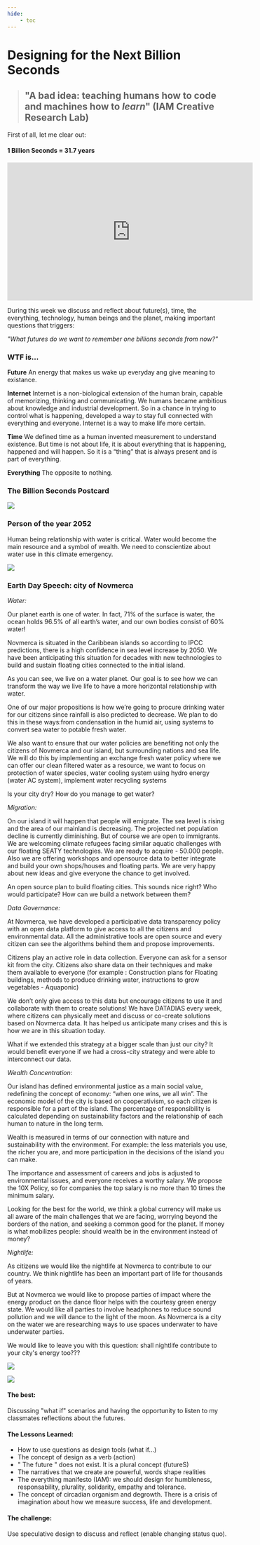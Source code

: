```yaml
---
hide:
    - toc
---
```


# Designing for the Next Billion Seconds

> ## "A bad idea: teaching humans how to code and machines how to *learn*" (IAM Creative Research Lab)


First of all, let me clear out: 
#### 1 Billion Seconds = 31.7 years 

<iframe width="560" height="315" src="https://www.youtube.com/embed/xsBV5k7VWII" title="YouTube video player" frameborder="0" allow="accelerometer; autoplay; clipboard-write; encrypted-media; gyroscope; picture-in-picture" allowfullscreen></iframe>

During this week we discuss and reflect about future(s), time, the everything, technology, human beings and the planet, making important questions that triggers:

*"What futures do we want to remember one billions seconds from now?"*

### WTF is...

**Future**
An energy that makes us wake up everyday ang give meaning to existance.

**Internet**
Internet is a non-biological extension of the human brain, capable of memorizing, thinking and communicating. We humans became ambitious about knowledge and industrial development. So in a chance in trying to control what is happening, developed a way to stay full connected with everything and everyone. Internet is a way to make life more certain.

**Time**
We defined time as a human invented measurement to understand existence. But time is not about life, it is about everything that is happening, happened and will happen. So it is a “thing” that is always present and is part of everything.

**Everything**
The opposite to nothing.


### The Billion Seconds Postcard

![](../images/dnbs/postcard.jpg)

### Person of the year 2052

Human being relationship with water is critical. Water would become the main resource and a symbol of wealth. We need to conscientize about water use in this climate emergency.

![](../images/dnbs/aquaman.jpg)


### Earth Day Speech: city of Novmerca

*Water:*

Our planet earth is one of water. In fact, 71% of the surface is water, the ocean holds 96.5% of all earth’s water, and our own bodies consist of 60% water! 

Novmerca is situated in the Caribbean islands so according to IPCC predictions, there is a high confidence in sea level increase by 2050.
We have been anticipating this situation for decades with new technologies to build and sustain floating cities connected to the initial island.

As you can see, we live on a water planet. Our goal is to see how we can transform the way we live life to have a more horizontal relationship with water.

One of our major propositions is how we’re going to procure drinking water for our citizens since rainfall is also predicted to decrease. We plan to do this in these ways:from condensation in the humid air, using systems to convert sea water to potable fresh water.

We also want to ensure that our water policies are benefiting not only the citizens of Novmerca and our island, but surrounding nations and sea life. We will do this by implementing an exchange fresh water policy where we can offer our clean filtered water as a resource, we want to focus on protection of water species, water cooling system using hydro energy (water AC system), implement water recycling systems

Is your city dry? How do you manage to get water?

*Migration:*

On our island it will happen that people will emigrate. The sea level is rising and the area of our mainland is decreasing. The projected net population decline is currently diminishing. But of course we are open to immigrants. We are welcoming climate refugees facing similar aquatic challenges with our floating SEATY technologies. We are ready to acquire - 50.000 people. Also we are offering workshops and opensource data to better integrate and build your own shops/houses and floating parts. We are very happy about new ideas and give everyone the chance to get involved. 

An open source plan to build floating cities. This sounds nice right? Who would participate? How can we build a network between them?


*Data Governance:*

At Novmerca, we have developed a participative data transparency policy with an open data platform to give access to all the citizens and environmental data. All the administrative tools are open source and every citizen can see the algorithms behind them and propose improvements. 

Citizens play an active role in data collection. Everyone can ask for a sensor kit from the city. Citizens also share data on their techniques and make them available to everyone (for example : Construction plans for Floating buildings, methods to produce drinking water, instructions to grow vegetables - Aquaponic)

We don’t only give access to this data but encourage citizens to use it and collaborate with them to create solutions! We have DATADIAS every week, where citizens can physically meet and discuss or co-create solutions based on Novmerca data. It has helped us anticipate many crises and this is how we are in this situation today.

What if we extended this strategy at a bigger scale than just our city?
It would benefit everyone if we had a cross-city strategy and were able to interconnect our data.

*Wealth Concentration:*

Our island has defined environmental justice as a main social value, redefining the concept of economy: “when one wins, we all win”. The economic model of the city is based on cooperativism, so each citizen is responsible for a part of the island. The percentage of responsibility is calculated depending on sustainability factors and the relationship of each human to nature in the long term.  
 
Wealth is measured in terms of our connection with nature and sustainability with the environment. For example: the less materials you use, the richer you are, and more participation in the decisions of the island you can make. 
 
The importance and assessment of careers and jobs is adjusted to environmental issues, and everyone receives a worthy salary. We propose the 10X Policy, so for companies the top salary is no more than 10 times the minimum salary. 
 
Looking for the best for the world, we think a global currency will make us all aware of the main challenges that we are facing, worrying beyond the borders of the nation, and seeking a common good for the planet. If money is what mobilizes people: should wealth be in the environment instead of money?

*Nightlife:*

As citizens we would like the nightlife at Novmerca to contribute to our country. We think nightlife has been an important part of life for thousands of years. 

But at Novmerca we would like to propose parties of impact where the energy product on the dance floor helps with the courtesy green energy state. We would like all parties to involve headphones to reduce sound pollution and we will dance to the light of the moon. As Novmerca is a city on the water we are researching ways to use spaces underwater to have underwater parties. 

We would like to leave you with this question: shall nightlife contribute to your city's energy too???

![](../images/dnbs/novmerca.jpg)

![](../images/dnbs/oneword.jpg)


#### The best: 

Discussing "what if" scenarios and having the opportunity to listen to my classmates reflections about the futures.

#### The Lessons Learned:

- How to use questions as design tools (what if...)
- The concept of design as a verb (action)
- " The future " does not exist. It is a plural concept (futureS)
- The narratives that we create are powerful, words shape realities
- The everything manifesto (IAM): we should design for humbleness, responsability, plurality, solidarity, empathy and tolerance.
- The concept of circadian organism and degrowth. There is a crisis of imagination about how we measure success, life and development. 

#### The challenge:

Use speculative design to discuss and reflect (enable changing status quo).









